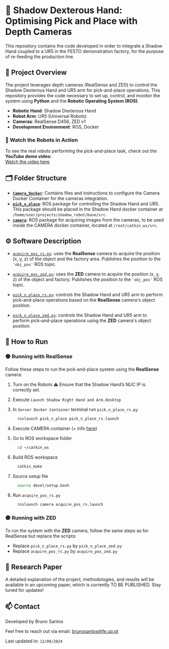 # 🦾 Shadow Dexterous Hand: Optimising Pick and Place with Depth Cameras

This repository contains the code developed in order to integrate a Shadow Hand coupled to a UR5 in the FESTO demonstration factory, for the purpose of re-feeding the production line.

## 📌 Project Overview
The project leverages depth cameras (RealSense and ZED) to control the Shadow Dexterous Hand and UR5 arm for pick-and-place operations. This repository provides the code necessary to set up, control, and monitor the system using **Python** and the **Robotic Operating System (ROS)**.

 - **Robotic Hand**: Shadow Dexterous Hand
 - **Robot Arm**: UR5 (Universal Robots)
 - **Cameras**: RealSense D456, ZED v1
 - **Development Environment**: ROS, Docker

### 🎥 Watch the Robots in Action
 To see the real robots performing the pick-and-place task, check out the **YouTube demo video**:  
 [Watch the video here](https://youtu.be/iXZW1xC6DWg)

## 🗂️ Folder Structure
 - **[`Camera_Docker`](Camera_Docker)**: Contains files and instructions to configure the Camera Docker Container for the cameras integration.
 - **[`pick_n_place`](pick_n_plcae)**: ROS package for controlling the Shadow Hand and UR5. This package should be placed in the Shadow Hand docker container at `/home/user/projects/shadow_robot/base/src`.
 - **[`camera`](camera)**: ROS package for acquiring images from the cameras, to be used inside the CAMERA docker container, located at `/root/catkin_ws/src`.

## ⚙️ Software Description
 - [`acquire_pos_rs.py`](camera/src/acquire_pos_rs.py): uses the **RealSense** camera to acquire the position (x, y, z) of the object and the factory area. Publishes the position to the `'obj_pos'` ROS topic.
   
 - [`acquire_pos_zed.py`](camera/src/acquire_pos_zed.py): uses the **ZED** camera to acquire the position (x, y, z) of the object and factory. Publishes the position to the `'obj_pos'` ROS topic.
   
 - [`pick_n_place_rs.py`](pick_n_place/src/pick_n_place_rs.py): controls the Shadow Hand and UR5 arm to perform pick-and-place operations based on the **RealSense** camera's object position.
 
 - [`pick_n_place_zed.py`](pick_n_place/src/pick_n_place_zed.py): controls the Shadow Hand and UR5 arm to perform pick-and-place operations using the **ZED** camera's object position.


## 🚀 How to Run

### 🟢 Running with RealSense
Follow these steps to run the pick-and-place system using the **RealSense** camera:

1. Turn on the Robots
   ⚠️ Ensure that the Shadow Hand’s NUC IP is correctly set.
   
2. Execute `Launch Shadow Right Hand and Arm.desktop`

3. In `Server Docker Container` terminal run `pick_n_place_rs.py`
    ```bash
      roslaunch pick_n_place pick_n_place_rs.launch
    ```

4. Execute CAMERA container (+ info [here](/Camera_Docker))

5. Go to ROS workspace folder
    ```bash
      cd ~/catkin_ws
    ```

10. Build ROS workspace
    ```bash
      catkin_make
    ```

11. Source setup file
    ```bash
      source devel/setup.bash
    ```   
12. Run `acquire_pos_rs.py`
    ```bash
      roslaunch camera acquire_pos_rs.launch
    ```
    
### 🟣 Running with ZED

To run the system with the **ZED** camera, follow the same steps as for RealSense but replace the scripts:
 - Replace `pick_n_place_rs.py` by `pick_n_place_zed.py`
 - Replace `acquire_pos_rs.py` by `acquire_pos_zed.py`

## 📄 Research Paper
A detailed explanation of the project, methodologies, and results will be available in an upcoming paper, which is currently TO BE PUBLISHED. Stay tuned for updates!
    
## 📫 Contact

Developed by Bruno Santos

Feel free to reach out via email: brunosantos@fe.up.pt

Last updated in: ``12/09/2024``

